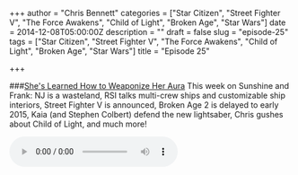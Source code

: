 +++
author = "Chris Bennett"
categories = ["Star Citizen", "Street Fighter V", "The Force Awakens", "Child of Light", "Broken Age", "Star Wars"]
date = 2014-12-08T05:00:00Z
description = ""
draft = false
slug = "episode-25"
tags = ["Star Citizen", "Street Fighter V", "The Force Awakens", "Child of Light", "Broken Age", "Star Wars"]
title = "Episode 25"

+++

###[She's Learned How to Weaponize Her Aura](http://files.podcast.geeksinprogress.com/files/podcasts/1/s01e25_WeaponizedHerAura.mp3)
This week on Sunshine and Frank: NJ is a wasteland, RSI talks multi-crew ships and customizable ship interiors, Street Fighter V is announced, Broken Age 2 is delayed to early 2015, Kaia (and Stephen Colbert) defend the new lightsaber, Chris gushes about Child of Light, and much more!

<audio controls>
  <source src="http://files.podcast.geeksinprogress.com/files/podcasts/1/s01e25_WeaponizedHerAura.mp3" 	type="audio/mpeg">
</audio>